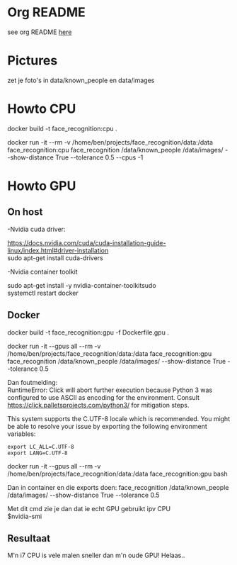 # Org README
see org README [here](README1.md)

# Pictures
zet je foto's in data/known_people en data/images

# Howto CPU
docker build -t face_recognition:cpu .

docker run -it --rm -v /home/ben/projects/face_recognition/data:/data face_recognition:cpu face_recognition /data/known_people /data/images/ --show-distance True --tolerance 0.5 --cpus -1

# Howto GPU

## On host

-Nvidia cuda driver:  

https://docs.nvidia.com/cuda/cuda-installation-guide-linux/index.html#driver-installation  
sudo apt-get install cuda-drivers  

-Nvidia container toolkit  

sudo apt-get install -y nvidia-container-toolkitsudo  
systemctl restart docker  

## Docker

docker build -t face_recognition:gpu -f Dockerfile.gpu .

docker run -it --gpus all --rm -v /home/ben/projects/face_recognition/data:/data face_recognition:gpu face_recognition /data/known_people /data/images/ --show-distance True --tolerance 0.5

Dan foutmelding:  
RuntimeError: Click will abort further execution because Python 3 was configured to use ASCII as encoding for the environment. Consult https://click.palletsprojects.com/python3/ for mitigation steps.

This system supports the C.UTF-8 locale which is recommended. You might be able to resolve your issue by exporting the following environment variables:

    export LC_ALL=C.UTF-8
    export LANG=C.UTF-8

docker run -it --gpus all --rm -v /home/ben/projects/face_recognition/data:/data face_recognition:gpu bash

Dan in container en die exports doen:
face_recognition /data/known_people /data/images/ --show-distance True --tolerance 0.5

Met dit cmd zie je dan dat ie echt GPU gebruikt ipv CPU  
$nvidia-smi 

## Resultaat
M'n i7 CPU is vele malen sneller dan m'n oude GPU! Helaas..

